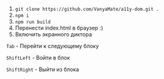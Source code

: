 1. ```git clone https://github.com/VanyaMate/a11y-dom.git .```
2. ```npm i```
3. ```npm run build```
4. Перенести index.html в браузер :)
5. Включить экранного диктора

```Tab```           - Перейти к следующему блоку

```ShiftLeft```     - Войти в блок

```ShiftRight```    - Выйти из блока